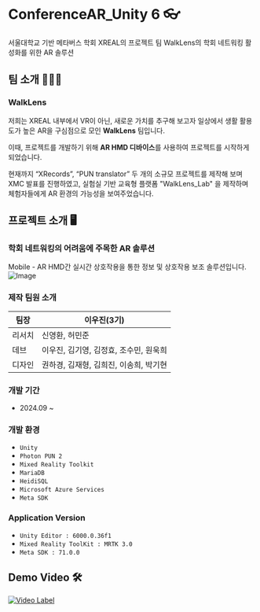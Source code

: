 # ConferenceAR_Unity 6 👓
서울대학교 기반 메타버스 학회 XREAL의 프로젝트 팀 WalkLens의 학회 네트워킹 활성화를 위한 AR 솔루션

##  팀 소개 👨‍👦‍👦
 ### WalkLens
 저희는 XREAL 내부에서 VR이 아닌, 새로운 가치를 추구해 보고자 일상에서 생활 활용도가 높은 AR을 구심점으로 모인 **WalkLens** 팀입니다. 
 
 이때, 프로젝트를 개발하기 위해 **AR HMD 디바이스**를 사용하여 프로젝트를 시작하게 되었습니다. 
 
 현재까지 “XRecords”, “PUN translator” 두 개의 소규모 프로젝트를 제작해 보며 XMC 발표를 진행하였고, 실험실 기반 교육형 플랫폼 "WalkLens_Lab" 을 제작하며 체험자들에게 AR 환경의 가능성을 보여주었습니다.

## 프로젝트 소개 🖥
 ### 학회 네트워킹의 어려움에 주목한 AR 솔루션

 Mobile - AR HMD간 실시간 상호작용을 통한 정보 및 상호작용 보조 솔루션입니다.
![Image](https://github.com/user-attachments/assets/2c625cd3-ad9b-41f1-96b7-91fd99089287)
 
 ### 제작 팀원 소개
|팀장|이우진(3기)|
|------|------|
|리서치|신영환, 허민준|
|데브|이우진, 김기영, 김정효, 조수민, 원욱희|
|디자인|권하경, 김재형, 김희진, 이송희, 박기현|
 
 ### 개발 기간
  - 2024.09 ~ 
 ### 개발 환경
  - `Unity`
  - `Photon PUN 2`
  - `Mixed Reality Toolkit`
  - `MariaDB`
  - `HeidiSQL`
  - `Microsoft Azure Services`
  - `Meta SDK`
 ### Application Version
  - `Unity Editor : 6000.0.36f1`
  - `Mixed Reality ToolKit : MRTK 3.0`
  - `Meta SDK : 71.0.0`
 
## Demo Video 🛠
[![Video Label](http://img.youtube.com/vi/ePbMLy5G6kY/0.jpg)](https://youtu.be/ePbMLy5G6kY)


   
 
 
